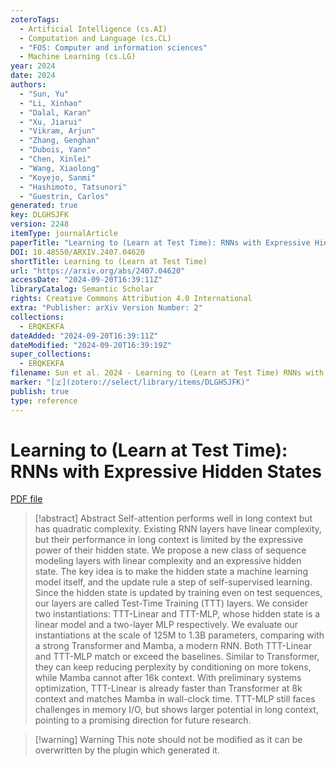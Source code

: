 ```yaml
---
zoteroTags:
  - Artificial Intelligence (cs.AI)
  - Computation and Language (cs.CL)
  - "FOS: Computer and information sciences"
  - Machine Learning (cs.LG)
year: 2024
date: 2024
authors:
  - "Sun, Yu"
  - "Li, Xinhao"
  - "Dalal, Karan"
  - "Xu, Jiarui"
  - "Vikram, Arjun"
  - "Zhang, Genghan"
  - "Dubois, Yann"
  - "Chen, Xinlei"
  - "Wang, Xiaolong"
  - "Koyejo, Sanmi"
  - "Hashimoto, Tatsunori"
  - "Guestrin, Carlos"
generated: true
key: DLGHSJFK
version: 2248
itemType: journalArticle
paperTitle: "Learning to (Learn at Test Time): RNNs with Expressive Hidden States"
DOI: 10.48550/ARXIV.2407.04620
shortTitle: Learning to (Learn at Test Time)
url: "https://arxiv.org/abs/2407.04620"
accessDate: "2024-09-20T16:39:11Z"
libraryCatalog: Semantic Scholar
rights: Creative Commons Attribution 4.0 International
extra: "Publisher: arXiv Version Number: 2"
collections:
  - ERQKEKFA
dateAdded: "2024-09-20T16:39:11Z"
dateModified: "2024-09-20T16:39:19Z"
super_collections:
  - ERQKEKFA
filename: Sun et al. 2024 - Learning to (Learn at Test Time) RNNs with Expressive Hidden States.pdf
marker: "[🇿](zotero://select/library/items/DLGHSJFK)"
publish: true
type: reference
---
```

# Learning to (Learn at Test Time): RNNs with Expressive Hidden States

[PDF file](/Papers/PDFs/Sun%20et%20al.%202024%20-%20Learning%20to%20(Learn%20at%20Test%20Time)%20RNNs%20with%20Expressive%20Hidden%20States.pdf)

> [!abstract] Abstract
> Self-attention performs well in long context but has quadratic complexity. Existing RNN layers have linear complexity, but their performance in long context is limited by the expressive power of their hidden state. We propose a new class of sequence modeling layers with linear complexity and an expressive hidden state. The key idea is to make the hidden state a machine learning model itself, and the update rule a step of self-supervised learning. Since the hidden state is updated by training even on test sequences, our layers are called Test-Time Training (TTT) layers. We consider two instantiations: TTT-Linear and TTT-MLP, whose hidden state is a linear model and a two-layer MLP respectively. We evaluate our instantiations at the scale of 125M to 1.3B parameters, comparing with a strong Transformer and Mamba, a modern RNN. Both TTT-Linear and TTT-MLP match or exceed the baselines. Similar to Transformer, they can keep reducing perplexity by conditioning on more tokens, while Mamba cannot after 16k context. With preliminary systems optimization, TTT-Linear is already faster than Transformer at 8k context and matches Mamba in wall-clock time. TTT-MLP still faces challenges in memory I/O, but shows larger potential in long context, pointing to a promising direction for future research.

>[!warning] Warning
> This note should not be modified as it can be overwritten by the plugin which generated it.

